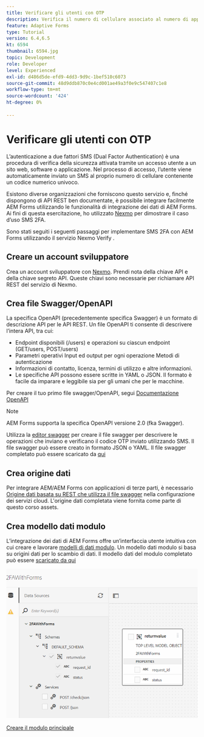 ```yaml
---
title: Verificare gli utenti con OTP
description: Verifica il numero di cellulare associato al numero di applicazione utilizzando OTP.
feature: Adaptive Forms
type: Tutorial
version: 6.4,6.5
kt: 6594
thumbnail: 6594.jpg
topic: Development
role: Developer
level: Experienced
exl-id: d486d5de-efd9-4dd3-9d9c-1bef510c6073
source-git-commit: 48d9ddb870c0e4cd001ae49a3f0e9c547407c1e8
workflow-type: tm+mt
source-wordcount: '424'
ht-degree: 0%

---
```


# Verificare gli utenti con OTP

L’autenticazione a due fattori SMS (Dual Factor Authentication) è una procedura di verifica della sicurezza attivata tramite un accesso utente a un sito web, software o applicazione. Nel processo di accesso, l’utente viene automaticamente inviato un SMS al proprio numero di cellulare contenente un codice numerico univoco.

Esistono diverse organizzazioni che forniscono questo servizio e, finché dispongono di API REST ben documentate, è possibile integrare facilmente AEM Forms utilizzando le funzionalità di integrazione dei dati di AEM Forms. Ai fini di questa esercitazione, ho utilizzato [Nexmo](https://developer.nexmo.com/verify/overview) per dimostrare il caso d’uso SMS 2FA.

Sono stati seguiti i seguenti passaggi per implementare SMS 2FA con AEM Forms utilizzando il servizio Nexmo Verify .

## Creare un account sviluppatore

Crea un account sviluppatore con [Nexmo](https://dashboard.nexmo.com/sign-in). Prendi nota della chiave API e della chiave segreto API. Queste chiavi sono necessarie per richiamare API REST del servizio di Nexmo.

## Crea file Swagger/OpenAPI

La specifica OpenAPI (precedentemente specifica Swagger) è un formato di descrizione API per le API REST. Un file OpenAPI ti consente di descrivere l’intera API, tra cui:

* Endpoint disponibili (/users) e operazioni su ciascun endpoint (GET/users, POST/users)
* Parametri operativi Input ed output per ogni operazione Metodi di autenticazione
* Informazioni di contatto, licenza, termini di utilizzo e altre informazioni.
* Le specifiche API possono essere scritte in YAML o JSON. Il formato è facile da imparare e leggibile sia per gli umani che per le macchine.

Per creare il tuo primo file swagger/OpenAPI, segui [Documentazione OpenAPI](https://swagger.io/docs/specification/2-0/basic-structure/)

>[!NOTE]
> AEM Forms supporta la specifica OpenAPI versione 2.0 (fka Swagger).

Utilizza la [editor swagger](https://editor.swagger.io/) per creare il file swagger per descrivere le operazioni che inviano e verificano il codice OTP inviato utilizzando SMS. Il file swagger può essere creato in formato JSON o YAML. Il file swagger completato può essere scaricato da [qui](assets/two-factore-authentication-swagger.zip)

## Crea origine dati

Per integrare AEM/AEM Forms con applicazioni di terze parti, è necessario [Origine dati basata su REST che utilizza il file swagger](https://experienceleague.adobe.com/docs/experience-manager-learn/forms/ic-web-channel-tutorial/parttwo.html) nella configurazione dei servizi cloud. L&#39;origine dati completata viene fornita come parte di questo corso assets.

## Crea modello dati modulo

L’integrazione dei dati di AEM Forms offre un’interfaccia utente intuitiva con cui creare e lavorare [modelli di dati modulo](https://experienceleague.adobe.com/docs/experience-manager-65/forms/form-data-model/create-form-data-models.html). Un modello dati modulo si basa su origini dati per lo scambio di dati.
Il modello dati del modulo completato può essere [scaricato da qui](assets/sms-2fa-fdm.zip)

![fdm](assets/2FA-fdm.PNG)

[Creare il modulo principale](./create-the-main-adaptive-form.md)
